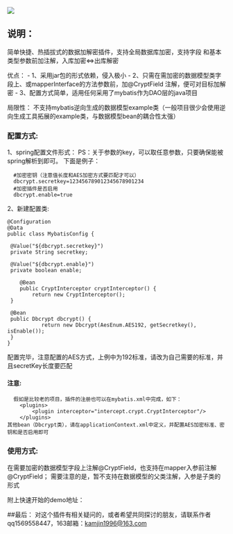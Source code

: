 ![](https://ftp.bmp.ovh/imgs/2019/12/9fdfb3fbd3e6225d.jpeg)


## 说明：

简单快捷、热插拔式的数据加解密插件，支持全局数据库加密，支持字段 和基本类型参数前加注解，入库加密<=>出库解密

优点：
    - 1、采用jar包的形式依赖，侵入极小
    - 2、只需在需加密的数据模型类字段上、或mapperInterface的方法参数前，加@CryptField 注解，便可对目标加解密
    - 3、配置方式简单，适用任何采用了mybatis作为DAO层的java项目

局限性：
    不支持mybatis逆向生成的数据模型example类（一般项目很少会使用逆向生成工具拓展的example类，与数据模型bean的耦合性太强）

### 配置方式:

1、spring配置文件形式：
    PS：关于参数的key，可以取任意参数，只要确保能被spring解析到即可。
    下面是例子：
    
      #加密密钥（注意值长度和AES加密方式要匹配才可以）
      dbcrypt.secretkey=123456789012345678901234
      #加密插件是否启用
      dbcrypt.enable=true

2、新建配置类:

    @Configuration
    @Data
    public class MybatisConfig {

     @Value("${dbcrypt.secretkey}")
     private String secretkey;

     @Value("${dbcrypt.enable}")
     private boolean enable;

        @Bean
        public CryptInterceptor cryptInterceptor() {
            return new CryptInterceptor();
     }

     @Bean
     public Dbcrypt dbcrypt() {
               return new Dbcrypt(AesEnum.AES192, getSecretkey(), isEnable());
     }
    }

配置完毕，注意配置的AES方式，上例中为192标准，请改为自己需要的标准，并且secretKey长度要匹配


#### 注意:
      假如是比较老的项目，插件的注册也可以在mybatis.xml中完成，如下：
        <plugins>
            <plugin interceptor="intercept.crypt.CryptInterceptor"/>
        </plugins>
    其他bean（Dbcrypt类），请在applicationContext.xml中定义，并配置AES加密标准、密钥和是否启用即可


### 使用方式:
在需要加密的数据模型字段上注解@CryptField，也支持在mapper入参前注解@CryptField；
需要注意的是，暂不支持在数据模型的父类注解，入参是子类的形式

附上快速开始的demo地址：

##最后：
对这个插件有相关疑问的，或者希望共同探讨的朋友，请联系作者qq1569558447，163邮箱：kamjin1996@163.com

